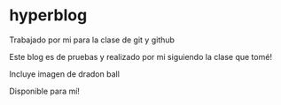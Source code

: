 # hyperblog

Trabajado por mi para la clase de git y github

Este blog es de pruebas y realizado por mi siguiendo la clase que tomé!

Incluye imagen de dradon ball

Disponible para mí!